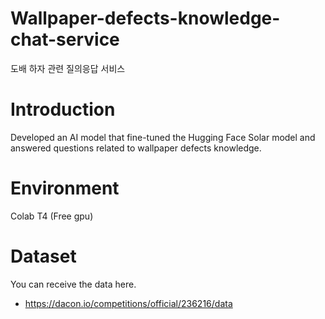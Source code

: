 # Wallpaper-defects-knowledge-chat-service
도배 하자 관련 질의응답 서비스

# Introduction
Developed an AI model that fine-tuned the Hugging Face Solar model and answered questions related to wallpaper defects knowledge.

# Environment
Colab T4 (Free gpu)

# Dataset
You can receive the data here.
- https://dacon.io/competitions/official/236216/data

